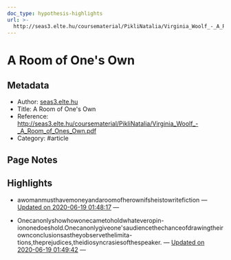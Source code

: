 ```yaml
---
doc_type: hypothesis-highlights
url: >-
  http://seas3.elte.hu/coursematerial/PikliNatalia/Virginia_Woolf_-_A_Room_of_Ones_Own.pdf
---
```

# A Room of One's Own

## Metadata
- Author: [seas3.elte.hu]()
- Title: A Room of One's Own
- Reference: http://seas3.elte.hu/coursematerial/PikliNatalia/Virginia_Woolf_-_A_Room_of_Ones_Own.pdf
- Category: #article

## Page Notes


## Highlights
- awomanmusthavemoneyandaroomofherownifsheistowritefiction — [Updated on 2020-06-19 01:48:17](https://hyp.is/goS92LGDEeqnNLuRjTZz7A/seas3.elte.hu/coursematerial/PikliNatalia/Virginia_Woolf_-_A_Room_of_Ones_Own.pdf)  — 

- Onecanonlyshowhowonecametoholdwhateveropin-iononedoeshold.Onecanonlygiveone'saudiencethechanceofdrawingtheirownconclusionsastheyobservethelimita-tions,theprejudices,theidiosyncrasiesofthespeaker. — [Updated on 2020-06-19 01:49:42](https://hyp.is/tWqDzLGDEeqM0htvLa6DeA/seas3.elte.hu/coursematerial/PikliNatalia/Virginia_Woolf_-_A_Room_of_Ones_Own.pdf)  — 

